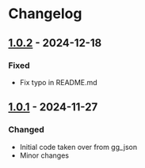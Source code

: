 # Changelog

## [1.0.2] - 2024-12-18

### Fixed

- Fix typo in README.md

## [1.0.1] - 2024-11-27

### Changed

- Initial code taken over from gg\_json
- Minor changes

[1.0.2]: https://github.com/inlavigo/gg_direct_json/compare/1.0.1...1.0.2
[1.0.1]: https://github.com/inlavigo/gg_direct_json/tag/%tag
